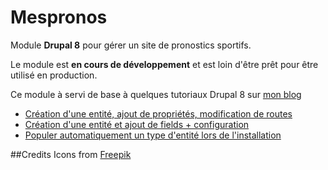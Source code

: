 Mespronos
=========

Module **Drupal 8** pour gérer un site de pronostics sportifs.

Le module est **en cours de développement** et est loin d'être prêt pour être utilisé en production.

Ce module à servi de base à quelques tutoriaux Drupal 8 sur [mon blog](http://www.kgaut.net/journal.html?utm_source=github&utm_medium=post&utm_campaign=github-mespronos)

 - [Création d'une entité, ajout de propriétés, modification de routes](http://www.kgaut.net/journal/a-la-decouverte-de-drupal-8-1-ma-premiere-entite.html?utm_source=github&utm_medium=post1&utm_campaign=github-mespronos)
 - [Création d'une entité et ajout de fields + configuration](http://www.kgaut.net/journal/a-la-decouverte-de-drupal-8-2-creation-dune-entite-avec-fields.html?utm_source=github&utm_medium=post1&utm_campaign=github-mespronos)
 - [Populer automatiquement un type d'entité lors de l'installation](http://www.kgaut.net/journal/a-la-decouverte-de-drupal-8-3-populer-une-entitee-lors-de-linstallation.html?utm_source=github&utm_medium=post1&utm_campaign=github-mespronos)

##Credits
Icons from [Freepik](http://www.freepik.com/) 
